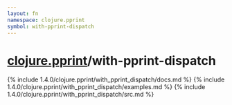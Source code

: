 ```yaml
---
layout: fn
namespace: clojure.pprint
symbol: with-pprint-dispatch
---
```


# [clojure.pprint](../)/with-pprint-dispatch

{% include 1.4.0/clojure.pprint/with_pprint_dispatch/docs.md %}
{% include 1.4.0/clojure.pprint/with_pprint_dispatch/examples.md %}
{% include 1.4.0/clojure.pprint/with_pprint_dispatch/src.md %}

